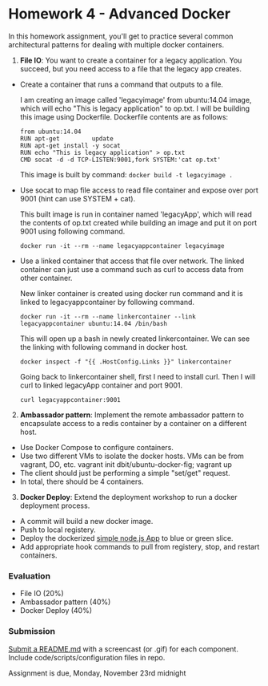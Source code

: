 # Homework 4 - Advanced Docker

In this homework assignment, you'll get to practice several common architectural patterns for dealing with multiple docker containers.

1) **File IO**: You want to create a container for a legacy application. You succeed, but you need access to a file that the legacy app creates.

* Create a container that runs a command that outputs to a file.
	
	I am creating an image called 'legacyimage' from ubuntu:14.04 image, which will echo "This is legacy application" to op.txt. I will be building this image using Dockerfile.
	Dockerfile contents are as follows:
	```
	from ubuntu:14.04
	RUN apt-get 		update		
	RUN apt-get install -y socat
	RUN echo "This is legacy application" > op.txt
	CMD socat -d -d TCP-LISTEN:9001,fork SYSTEM:'cat op.txt'
	```
	This image is built by command: `docker build -t legacyimage .`

* Use socat to map file access to read file container and expose over port 9001 (hint can use SYSTEM + cat).
	
	This built image is run in container named 'legacyApp', which will read the contents of op.txt created while building an image and put it on port 9001 using following command.

	`docker run -it --rm --name legacyappcontainer legacyimage`

* Use a linked container that access that file over network. The linked container can just use a command such as curl to access data from other container.
	
	New linker container is created using docker run command and it is linked to legacyappcontainer by following command.

	`docker run -it --rm --name linkercontainer --link legacyappcontainer ubuntu:14.04 /bin/bash`

	This will open up a bash in newly created linkercontainer. We can see the linking with following command in docker host.

	`docker inspect -f "{{ .HostConfig.Links }}" linkercontainer`

	Going back to linkercontainer shell, first I need to install curl. Then I will curl to linked legacyApp container and port 9001.

	`curl legacyappcontainer:9001`


2) **Ambassador pattern**: Implement the remote ambassador pattern to encapsulate access to a redis container by a container on a different host.

* Use Docker Compose to configure containers.
* Use two different VMs to isolate the docker hosts. VMs can be from vagrant, DO, etc.
	vagrant init dbit/ubuntu-docker-fig; vagrant up
* The client should just be performing a simple "set/get" request.
* In total, there should be 4 containers.

3) **Docker Deploy**: Extend the deployment workshop to run a docker deployment process.

* A commit will build a new docker image.
* Push to local registery.
* Deploy the dockerized [simple node.js App](https://github.com/CSC-DevOps/App) to blue or green slice.
* Add appropriate hook commands to pull from registery, stop, and restart containers.

### Evaluation

* File IO (20%)
* Ambassador pattern (40%)
* Docker Deploy (40%)

### Submission

[Submit a README.md](https://docs.google.com/a/ncsu.edu/forms/d/1oioay5bF5Le7PpuH1VAzxHCSNsOdkTvEqfrymHI1wjk/viewform?usp=send_form#start=invite) with a screencast (or .gif) for each component. Include code/scripts/configuration files in repo.

Assignment is due, Monday, November 23rd midnight
